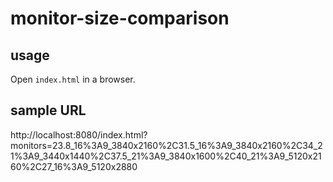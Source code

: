 # monitor-size-comparison

## usage

Open `index.html` in a browser.

## sample URL

http://localhost:8080/index.html?monitors=23.8_16%3A9_3840x2160%2C31.5_16%3A9_3840x2160%2C34_21%3A9_3440x1440%2C37.5_21%3A9_3840x1600%2C40_21%3A9_5120x2160%2C27_16%3A9_5120x2880
